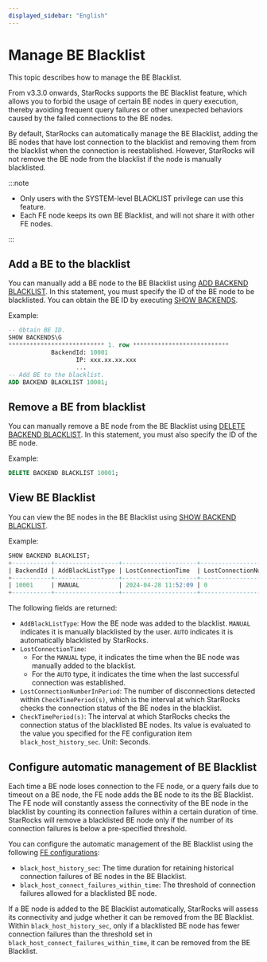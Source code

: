 ```yaml
---
displayed_sidebar: "English"
---
```


# Manage BE Blacklist

This topic describes how to manage the BE Blacklist.

From v3.3.0 onwards, StarRocks supports the BE Blacklist feature, which allows you to forbid the usage of certain BE nodes in query execution, thereby avoiding frequent query failures or other unexpected behaviors caused by the failed connections to the BE nodes.

By default, StarRocks can automatically manage the BE Blacklist, adding the BE nodes that have lost connection to the blacklist and removing them from the blacklist when the connection is reestablished. However, StarRocks will not remove the BE node from the blacklist if the node is manually blacklisted.

:::note

- Only users with the SYSTEM-level BLACKLIST privilege can use this feature.
- Each FE node keeps its own BE Blacklist, and will not share it with other FE nodes.

:::

## Add a BE to the blacklist

You can manually add a BE node to the BE Blacklist using [ADD BACKEND BLACKLIST](../../sql-reference/sql-statements/cluster-management/nodes_processes/ADD_BACKEND_BLACKLIST.md). In this statement, you must specify the ID of the BE node to be blacklisted. You can obtain the BE ID by executing [SHOW BACKENDS](../../sql-reference/sql-statements/cluster-management/nodes_processes/SHOW_BACKENDS.md).

Example:

```SQL
-- Obtain BE ID.
SHOW BACKENDS\G
*************************** 1. row ***************************
            BackendId: 10001
                   IP: xxx.xx.xx.xxx
                   ...
-- Add BE to the blacklist.
ADD BACKEND BLACKLIST 10001;
```

## Remove a BE from blacklist

You can manually remove a BE node from the BE Blacklist using [DELETE BACKEND BLACKLIST](../../sql-reference/sql-statements/cluster-management/nodes_processes/DELETE_BACKEND_BLACKLIST.md). In this statement, you must also specify the ID of the BE node.

Example:

```SQL
DELETE BACKEND BLACKLIST 10001;
```

## View BE Blacklist

You can view the BE nodes in the BE Blacklist using [SHOW BACKEND BLACKLIST](../../sql-reference/sql-statements/cluster-management/nodes_processes/SHOW_BACKEND_BLACKLIST.md).

Example:

```SQL
SHOW BACKEND BLACKLIST;
+-----------+------------------+---------------------+------------------------------+--------------------+
| BackendId | AddBlackListType | LostConnectionTime  | LostConnectionNumberInPeriod | CheckTimePeriod(s) |
+-----------+------------------+---------------------+------------------------------+--------------------+
| 10001     | MANUAL           | 2024-04-28 11:52:09 | 0                            | 5                  |
+-----------+------------------+---------------------+------------------------------+--------------------+
```

The following fields are returned:

- `AddBlackListType`: How the BE node was added to the blacklist. `MANUAL` indicates it is manually blacklisted by the user. `AUTO` indicates it is automatically blacklisted by StarRocks.
- `LostConnectionTime`:
  - For the `MANUAL` type, it indicates the time when the BE node was manually added to the blacklist.
  - For the `AUTO` type, it indicates the time when the last successful connection was established.
- `LostConnectionNumberInPeriod`: The number of disconnections detected within `CheckTimePeriod(s)`, which is the interval at which StarRocks checks the connection status of the BE nodes in the blacklist.
- `CheckTimePeriod(s)`: The interval at which StarRocks checks the connection status of the blacklisted BE nodes. Its value is evaluated to the value you specified for the FE configuration item `black_host_history_sec`. Unit: Seconds.

## Configure automatic management of BE Blacklist

Each time a BE node loses connection to the FE node, or a query fails due to timeout on a BE node, the FE node adds the BE node to its the BE Blacklist. The FE node will constantly assess the connectivity of the BE node in the blacklist by counting its connection failures within a certain duration of time. StarRocks will remove a blacklisted BE node only if the number of its connection failures is below a pre-specified threshold.

You can configure the automatic management of the BE Blacklist using the following [FE configurations](./FE_configuration.md):

- `black_host_history_sec`: The time duration for retaining historical connection failures of BE nodes in the BE Blacklist.
- `black_host_connect_failures_within_time`: The threshold of connection failures allowed for a blacklisted BE node.

If a BE node is added to the BE Blacklist automatically, StarRocks will assess its connectivity and judge whether it can be removed from the BE Blacklist. Within `black_host_history_sec`, only if a blacklisted BE node has fewer connection failures than the threshold set in `black_host_connect_failures_within_time`, it can be removed from the BE Blacklist.
